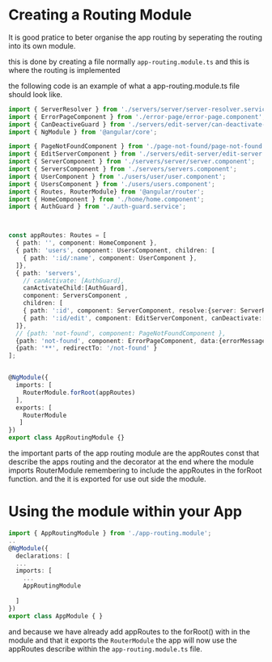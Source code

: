 # Creating a Routing Module
It is good pratice to beter organise the app routing by seperating the routing into its own module.

this is done by creating a file normally `app-routing.module.ts` and this is where the routing is implemented

the following code is an example of what a app-routing.module.ts file should look like.
```typescript
import { ServerResolver } from './servers/server/server-resolver.service';
import { ErrorPageComponent } from './error-page/error-page.component';
import { CanDeactiveGuard } from './servers/edit-server/can-deactivate-guard.service';
import { NgModule } from '@angular/core';

import { PageNotFoundComponent } from './page-not-found/page-not-found.component';
import { EditServerComponent } from './servers/edit-server/edit-server.component';
import { ServerComponent } from './servers/server/server.component';
import { ServersComponent } from './servers/servers.component';
import { UserComponent } from './users/user/user.component';
import { UsersComponent } from './users/users.component';
import { Routes, RouterModule} from '@angular/router';
import { HomeComponent } from './home/home.component';
import { AuthGuard } from './auth-guard.service';



const appRoutes: Routes = [
  { path: '', component: HomeComponent },
  { path: 'users', component: UsersComponent, children: [
    { path: ':id/:name', component: UserComponent },
  ]},
  { path: 'servers', 
    // canActivate: [AuthGuard], 
    canActivateChild:[AuthGuard],
    component: ServersComponent , 
    children: [
    { path: ':id', component: ServerComponent, resolve:{server: ServerResolver}},
    { path: ':id/edit', component: EditServerComponent, canDeactivate:[CanDeactiveGuard] }  
  ]},
  // {path: 'not-found', component: PageNotFoundComponent },
  {path: 'not-found', component: ErrorPageComponent, data:{errorMessage: 'Page not found!'} },
  {path: '**', redirectTo: '/not-found' }
];


@NgModule({
  imports: [
    RouterModule.forRoot(appRoutes)
  ],
  exports: [ 
    RouterModule
   ]
})
export class AppRoutingModule {}
```
the important parts of the app routing module are the appRoutes const that describe the apps routing and the decorator at the end where the module imports RouterModule remembering to include the appRoutes in the forRoot function. and the it is exported for use out side the module.

# Using the module within your App

```typescript
import { AppRoutingModule } from './app-routing.module';
..
@NgModule({
  declarations: [
  ...
  imports: [
    ...
    AppRoutingModule
   
  ]
})
export class AppModule { }
```
and because we have already add appRoutes to the forRoot() with in the module and that it exports the `RouterModule` the app will now use the appRoutes describe within the `app-routing.module.ts` file.